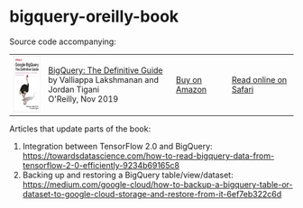 # bigquery-oreilly-book

Source code accompanying:

<table>
<tr>
  <td>
  <img src="cover.jpeg" height="100"/>
  </td>
  <td>
  <a href="https://www.oreilly.com/library/view/google-bigquery-the/9781492044451/">BigQuery: The Definitive Guide</a> <br/>
  by Valliappa Lakshmanan and Jordan Tigani <br/>
  O'Reilly, Nov 2019
  </td>
  <td>
    <a href="https://amazon.com/Google-BigQuery-Definitive-Warehousing-Analytics/dp/1492044466">Buy on Amazon</a>
  </td>
  <td>
    <a href="https://www.oreilly.com/library/view/google-bigquery-the/9781492044451/">Read online on Safari</a>
  </td>
</table>


Articles that update parts of the book:
1. Integration between TensorFlow 2.0 and BigQuery: https://towardsdatascience.com/how-to-read-bigquery-data-from-tensorflow-2-0-efficiently-9234b69165c8
2. Backing up and restoring a BigQuery table/view/dataset: 
https://medium.com/google-cloud/how-to-backup-a-bigquery-table-or-dataset-to-google-cloud-storage-and-restore-from-it-6ef7eb322c6d
